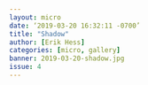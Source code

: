```yaml
---
layout: micro
date: ‘2019-03-20 16:32:11 -0700’
title: "Shadow"
author: [Erik Hess]
categories: [micro, gallery]
banner: 2019-03-20-shadow.jpg
issue: 4
---
```

